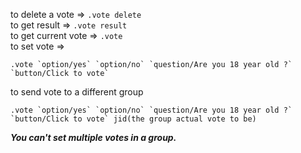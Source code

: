 to delete a vote => ```.vote delete ```<br>
to get result => ```.vote result ```<br>
to get current vote => ```.vote```<br>
to set vote => 
```
.vote `option/yes` `option/no` `question/Are you 18 year old ?` `button/Click to vote`
````

to send vote to a different group
```
.vote `option/yes` `option/no` `question/Are you 18 year old ?` `button/Click to vote` jid(the group actual vote to be)
````

***You can't set multiple votes in a group.***
